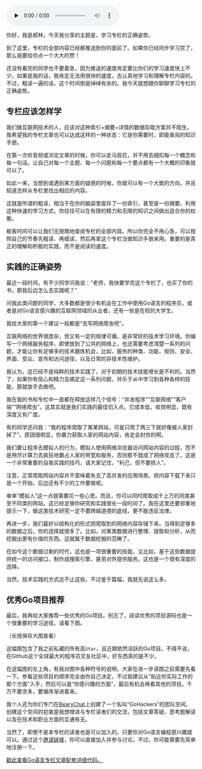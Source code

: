 <audio id="audio" title="导读 | 学习专栏的正确姿势" controls="" preload="none"><source id="mp3" src="https://static001.geekbang.org/resource/audio/1e/49/1e118d2c41d241d4fa39e1793a9ca549.mp3"></audio>

你好，我是郝林，今天我分享的主题是，学习专栏的正确姿势。

到了这里，专栏的全部内容已经都推送到你的面前了。如果你已经同步学习完了，那么我要给你点一个大大的赞！

还没有看完的同学也不要着急，因为推送的速度肯定要比你们的学习速度快上不少。如果是我的话，我肯定无法用很快的速度，去认真地学习和理解专栏内容的。不过，粗读一遍的话，这个时间倒是绰绰有余的。我今天就想跟你聊聊学习专栏的正确姿势。

## 专栏应该怎样学

我们做互联网技术的人，应该对这种索引+摘要+详情的数据存取方案并不陌生。我希望我的专栏文章也可以达成这样的一种状态：它是你需要时，即能查阅的知识手册。

在第一次听音频或浏览文章的时候，你可以走马观花，并不用去细扣每一个概念和每一句话。让自己对每一个主题、每一个问题和每一个要点都有一个大概的印象就可以了。

如此一来，当想到或遇到某方面的疑惑的时候，你就可以有一个大致的方向，并且知道怎样从专栏里找出相应的内容。

这就是所谓的粗读，相当于在你的脑袋里面存了一份索引，甚至是一份摘要。利用这种快速的学习方式，你往往可以在有限的精力和无限的知识之间做出适合你的权衡。

极客时间可以让我们无限期地查阅专栏的全部内容。所以你完全不用心急，可以按照自己的节奏先粗读、再细读，然后再拿这个专栏当做知识手册来用。重要的是真正的理解和积极的实践，而不是阅读的速度。

## 实践的正确姿势

最近一段时间，有不少同学问我说：“老师，我快要学完这个专栏了，也买了你的书，那我后边怎么去实践呢？”

问我此类问题的同学，大多数都是很少有机会在工作中使用Go语言的程序员，或者是对Go语言感兴趣的互联网领域的从业者，还有一些是在校的大学生。

我给大家的第一个建议一般都是“去写网络爬虫吧”。

互联网络的世界很庞杂，但又有一定的规律可循，是非常好的技术学习环境。你编写一个网络服务程序，即使放到了公共的网络上，也还需要考虑清楚一系列的问题，才能让你有足够多的技术磨炼机会，比如，服务的种类、功能、规则、安全、界面、受众、宣传和访问途径，以及日常的非技术性维护。

我认为，这已经不是纯粹的技术实践了，对于初期的技术技能增长是不利的。当然了，如果你有信心和精力去搞定这一系列问题，并乐于从中学习到各种各样的技能，那就放手去做吧。

我在我的书和专栏中一直都在释放这样几个信号：“并发程序”“互联网络”“客户端”“网络爬虫”。这其实就是我们实践的最佳切入点。它成本低，收效明显，既有深度又有广度。

有的同学还问我：“我的程序爬取了某某网站，可是只爬了两三下就好像被人家封掉了”。原因很明显，你暴力获取人家的网站内容，肯定会封你的啊。

我们要让程序去模拟人的行为，模拟人使用网络浏览器访问网站内容的过程，而不是用尽计算力去疯狂地霸占人家的带宽和服务，否则那不就成了网络攻击了。这是一个非常重要的自我实践的技巧，请大家记住，“利己，但不要损人”。

注意，正常爬取网站内容并不意味着失去了高并发的应用场景。把内容下载下来只是一个开始，后边还有不少的工作要做呢。

单单“模拟人”这一点就需要花一些心思。而且，你可以同时爬取成千上万的同类甚至不同类的网站。这已经足够你研究和实践很长一段时间了。我在这里还要郑重地提示一下，做这类技术研究一定不要跨越道德的底线，更不能违反法律。

再进一步，我们最好以结构化的形式把爬取到的网络内容存储下来。当得到足够多的数据之后，你的选择就很多了。比如，对某类数据进行整理、提取和分析，从而挖掘出更有价值的东西。这就属于数据挖掘的范畴了。

在如今这个数据过剩的时代，这也是一项很重要的技能。又比如，基于这些数据提供统一的访问接口，制作成搜索引擎，甚至对外提供服务。这也是一个很有深度的选择。

当然，技术实践的方式远不止这些。不过鉴于篇幅，我就先说这么多。

## 优秀Go项目推荐

最后，我再给大家推荐一些优秀的Go项目。别忘了，阅读优秀的项目源码也是一个很重要的学习途径。请看下图。

<img src="https://static001.geekbang.org/resource/image/29/f8/29c794731d9fb43f9fd37cc4d91994f8.png" alt=""><br/>
（长按保存大图查看）

这幅图包含了我之前私藏的所有高`Star`，且近期依然活跃的Go项目。不得不说，在Github这个全球最大的程序员交友社区中，好东西真的是不少。

在这幅图的左上角，有我对图中各种符号的说明，大家在进一步读图之前需要先看一下。参看这些项目的顺序完全由你自己决定，不过我建议从“贴近你实际工作的那个方面”入手，然后可以是“你感兴趣的方面”，最后有机会再看其他的项目。千万不要贪多，要循序渐进着来。

我个人还为你们专门在[BearyChat](https://bearychat.com)上创建了一个名叫“GoHackers”的团队空间。创建这个空间的初衷是我想增进与专栏读者们的交流，包括文章答疑、思考题解读以及在技术和职业方面的互通有无。

当然了，即使不是本专栏的读者也是可以加入的，只要你对Go语言编程感兴趣就可以。通过这个[邀请链接](https://gohackers.bearychat.com/signup/2d533429591347db9810f3f106596270)，你可以直接加入并参与讨论。不过，你可能需要先简单地注册一下。

[戳此查看Go语言专栏文章配套详细代码。](https://github.com/hyper0x/Golang_Puzzlers)
